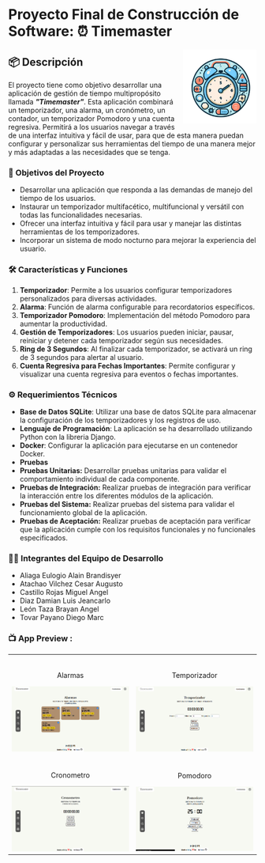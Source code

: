 # Proyecto Final de Construcción de Software: ⏰ Timemaster

<img align="right" src="./Otros/timemaster-logo.png" height="150px" alt="Timemaster Logo">

## 📦 Descripción

El proyecto tiene como objetivo desarrollar una aplicación de gestión de tiempo multipropósito llamada **_"Timemaster"_**. Esta aplicación combinará un temporizador, una alarma, un cronómetro, un contador, un temporizador Pomodoro y una cuenta regresiva. Permitirá a los usuarios navegar a través de una interfaz intuitiva y fácil de usar, para que de esta manera puedan configurar y personalizar sus herramientas del tiempo de una manera mejor y más adaptadas a las necesidades que se tenga.

### 🌟 Objetivos del Proyecto

- Desarrollar una aplicación que responda a las demandas de manejo del tiempo de los usuarios.
- Instaurar un temporizador multifacético, multifuncional y versátil con todas las funcionalidades necesarias.
- Ofrecer una interfaz intuitiva y fácil para usar y manejar las distintas herramientas de los temporizadores.
- Incorporar un sistema de modo nocturno para mejorar la experiencia del usuario.

### 🛠️ Características y Funciones

1. **Temporizador**: Permite a los usuarios configurar temporizadores personalizados para diversas actividades.
2. **Alarma**: Función de alarma configurable para recordatorios específicos.
3. **Temporizador Pomodoro**: Implementación del método Pomodoro para aumentar la productividad.
4. **Gestión de Temporizadores**: Los usuarios pueden iniciar, pausar, reiniciar y detener cada temporizador según sus necesidades.
5. **Ring de 3 Segundos**: Al finalizar cada temporizador, se activará un ring de 3 segundos para alertar al usuario.
6. **Cuenta Regresiva para Fechas Importantes**: Permite configurar y visualizar una cuenta regresiva para eventos o fechas importantes.

### ⚙️ Requerimientos Técnicos

  - **Base de Datos SQLite**: Utilizar una base de datos SQLite para almacenar la configuración de los temporizadores y los registros de uso.
  - **Lenguaje de Programación**: La aplicación se ha desarrollado utilizando Python con la libreria Django.
  - **Docker**: Configurar la aplicación para ejecutarse en un contenedor Docker.
  - **Pruebas**
  - **Pruebas Unitarias:** Desarrollar pruebas unitarias para validar el comportamiento individual de cada componente.
  - **Pruebas de Integración:** Realizar pruebas de integración para verificar la interacción entre los diferentes módulos de la aplicación.
  - **Pruebas del Sistema:** Realizar pruebas del sistema para validar el funcionamiento global de la aplicación.
  - **Pruebas de Aceptación:** Realizar pruebas de aceptación para verificar que la aplicación cumple con los requisitos funcionales y no funcionales especificados.

### 👨‍💻 Integrantes del Equipo de Desarrollo

- Aliaga Eulogio Alain Brandisyer
- Atachao Vilchez Cesar Augusto
- Castillo Rojas Miguel Angel
- Diaz Damian Luis Jeancarlo
- León Taza Brayan Angel
- Tovar Payano Diego Marc

### 📺 App Preview :

<table width="100%"> 
<tr>
<td width="50%">      
&nbsp; 
<br>
<p align="center">
  Alarmas
</p>
<img src="/Otros/Screenshot 2024-07-02 134238.png">
</td> 
<td width="50%">
<br>
<p align="center">
  Temporizador
</p>
<img src="/Otros/Screenshot 2024-07-02 134337.png">
</td> 
<tr>
<td width="50%">      
&nbsp; 
<br>
<p align="center">
  Cronometro
</p>
<img src="/Otros/Screenshot 2024-07-02 134342.png">
</td> 
<td width="50%">
<br>
<p align="center">
  Pomodoro
</p>
<img src="/Otros/Screenshot 2024-07-02 134346.png">
</td>
</table>
